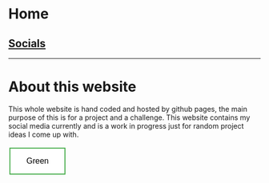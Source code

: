 # Home
## [Socials](socials)
---------------
# About this website
This whole website is hand coded and hosted by github pages, the main purpose of this is for a project and a challenge.
This website contains my social media currently and is a work in progress just for random project ideas I come up with.
<link rel="icon" type="image/x-icon" href="favicon.ico?">

<style>
.button {
  border: none;
  color: white;
  padding: 16px 32px;
  text-align: center;
  text-decoration: none;
  display: inline-block;
  font-size: 16px;
  margin: 4px 2px;
  transition-duration: 0.4s;
  cursor: pointer;
}

.button1 {
  background-color: white; 
  color: black; 
  border: 2px solid #4CAF50;
}

.button1:hover {
  background-color: #4CAF50;
  color: white;
}
</style>
<button class="button button1">Green</button>
